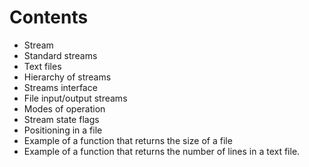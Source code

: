 # Contents
* Stream
* Standard streams
* Text files
* Hierarchy of streams
* Streams interface
* File input/output streams
* Modes of operation
* Stream state flags
* Positioning in a file
* Example of a function that returns the size of a file
* Example of a function that returns the number of lines in a text file.
